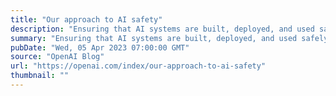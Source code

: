 ```yaml
---
title: "Our approach to AI safety"
description: "Ensuring that AI systems are built, deployed, and used safely is critical to our mission."
summary: "Ensuring that AI systems are built, deployed, and used safely is critical to our mission."
pubDate: "Wed, 05 Apr 2023 07:00:00 GMT"
source: "OpenAI Blog"
url: "https://openai.com/index/our-approach-to-ai-safety"
thumbnail: ""
---
```


